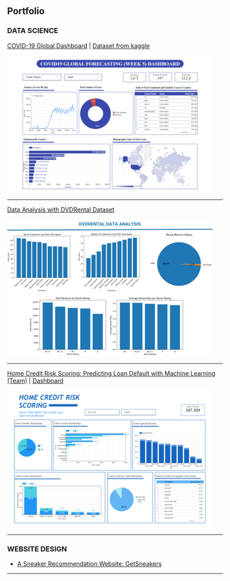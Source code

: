 ## Portfolio



### DATA SCIENCE 

[COVID-19 Global Dashboard](https://lookerstudio.google.com/reporting/31a5e879-1a0c-4126-aba1-cc60bcd6cfb9) | [Dataset from kaggle](https://www.kaggle.com/competitions/covid19-global-forecasting-week-5/data)

<img src="images/dashboard new.png?raw=true"/>

---
[Data Analysis with DVDRental Dataset](/pdf/dvdrental_data_analysis.pdf)

<img src="images/DVDRental Data Analysis.png?raw=true"/>

---
[Home Credit Risk Scoring: Predicting Loan Default with Machine Learning (Team)](https://colab.research.google.com/drive/1aCKLdKQlPNwGDaNrIkXVHTCt9Wlq2ovf?usp=sharing) | [Dashboard](https://lookerstudio.google.com/reporting/56a96163-2bce-4525-9d22-dfbd60f3941e)

<img src="images/Home_Credit_Risk_Scoring_Dashboard.png?raw=true"/>

---

### WEBSITE DESIGN

- [A Sneaker Recommendation Website: GetSneakers](https://github.com/rkivema/website-getsneakers) 

---




<p style="font-size:11px">
